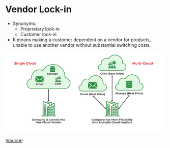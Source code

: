 
# Vendor Lock-in

* Synonyms:
	* Proprietary lock-in 
	* Customer lock-in
* It means making a customer dependent on a vendor for products, unable to use another vendor without substantial switching costs.

![](Attachments%20-%20Economic%20Terms/Pasted%20image%2020231125143918.png)

([source](https://www.geeksforgeeks.org/vendor-lock-in-in-cloud-computing/))

